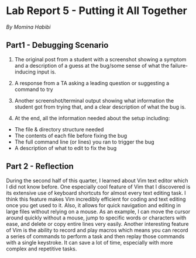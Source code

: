 # Lab Report 5 - Putting it All Together
*By Momina Habibi*

## Part1 - Debugging Scenario

1. The original post from a student with a screenshot showing a symptom and a description of a guess at the bug/some sense of what the failure-inducing input is.


2. A response from a TA asking a leading question or suggesting a command to try



3. Another screenshot/terminal output showing what information the student got from trying that, and a clear description of what the bug is.



4. At the end, all the information needed about the setup including:
- The file & directory structure needed
- The contents of each file before fixing the bug
- The full command line (or lines) you ran to trigger the bug
- A description of what to edit to fix the bug


## Part 2 - Reflection

During the second half of this quarter, I learned about Vim text editor which I did not know before. One especially cool feature of Vim that I discovered is its extensive use of keyboard shortcuts for almost every text editing task. I think this feature makes Vim incredibly efficient for coding and text editing once you get used to it. Also, it allows for quick navigation and editing in large files without relying on a mouse. As an example, I can move the cursor around quickly without a mouse, jump to specific words or characters with ease, and delete or copy entire lines very easily. Another interesting feature of Vim is the ability to record and play macros which means you can record a series of commands to perform a task and then replay those commands with a single keystroke. It can save a lot of time, especially with more complex and repetitive tasks.  



